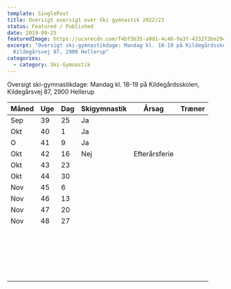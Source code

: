 ```yaml
---
template: SinglePost
title: Oversigt oversigt over Ski gymnastik 2022/23
status: Featured / Published
date: 2019-09-25
featuredImage: https://ucarecdn.com/f4bf5b35-a9d1-4c46-9a3f-4332f3be2945/
excerpt: "Oversigt ski-gymnastikdage: Mandag kl. 18-19 på Kildegårdsskolen,
  Kildegårsvej 87, 2900 Hellerup"
categories:
  - category: Ski-Gymnastik
---
```

Oversigt ski-gymnastikdage: Mandag kl. 18-19 på Kildegårdsskolen, Kildegårsvej 87, 2900 Hellerup

| Måned | Uge | Dag | Skigymnastik | Årsag         | Træner |
| ----- | --- | --- | ------------ | ------------- | ------ |
| Sep   | 39  | 25  | Ja           |               |        |
| Okt   | 40  | 1﻿  | Ja           |               |        |
| O     | 41  | 9﻿  | Ja           |               |        |
| O﻿kt  | 42  | 16  | Nej          | Efterårsferie |        |
| Okt   | 43  | 2﻿3 |              |               |        |
| Okt   | 44  | 3﻿0 |              |               |        |
| N﻿ov  | 4﻿5 | 6﻿  |              |               |        |
| N﻿ov  | 4﻿6 | 1﻿3 |              |               |        |
| N﻿ov  | 4﻿7 | 2﻿0 |              |               |        |
| N﻿ov  | 4﻿8 | 2﻿7 |              |               |        |
|       |     |     |              |               |        |
|       |     |     |              |               |        |
|       |     |     |              |               |        |
|       |     |     |              |               |        |
|       |     |     |              |               |        |
|       |     |     |              |               |        |
|       |     |     |              |               |        |
|       |     |     |              |               |        |
|       |     |     |              |               |        |
|       |     |     |              |               |        |
|       |     |     |              |               |        |
|       |     |     |              |               |        |
|       |     |     |              |               |        |
|       |     |     |              |               |        |
|       |     |     |              |               |        |
|       |     |     |              |               |        |
|       |     |     |              |               |        |
|       |     |     |              |               |        |
|       |     |     |              |               |        |
|       |     |     |              |               |        |
|       |     |     |              |               |        |